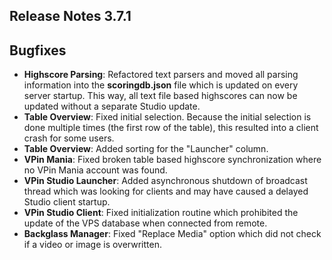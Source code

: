 ## Release Notes 3.7.1

## Bugfixes

- **Highscore Parsing**: Refactored text parsers and moved all parsing information into the **scoringdb.json** file which is updated on every server startup. This way, all text file based highscores can now be updated without a separate Studio update.
- **Table Overview**: Fixed initial selection. Because the initial selection is done multiple times (the first row of the table), this resulted into a client crash for some users.
- **Table Overview**: Added sorting for the "Launcher" column.
- **VPin Mania**: Fixed broken table based highscore synchronization where no VPin Mania account was found.
- **VPin Studio Launcher**: Added asynchronous shutdown of broadcast thread which was looking for clients and may have caused a delayed Studio client startup.
- **VPin Studio Client**: Fixed initialization routine which prohibited the update of the VPS database when connected from remote.
- **Backglass Manager**: Fixed "Replace Media" option which did not check if a video or image is overwritten.
